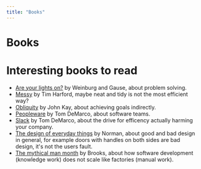 ```yaml
---
title: "Books"
---
```

# Books

# Interesting books to read

* [Are your lights on?](https://www.amazon.co.uk/Are-Your-Lights-Figure-Problem/dp/0932633161/) by Weinburg and Gause, about problem solving.
* [Messy](https://www.amazon.co.uk/Messy-Creative-Resilient-Tidy-Minded-World/dp/0349141142/) by Tim Harford, maybe neat and tidy is not the most efficient way?
* [Obliquity](https://www.amazon.co.uk/Obliquity-goals-best-achieved-indirectly/dp/1846682894/) by John Kay, about achieving goals indirectly.
* [Peopleware](https://www.amazon.co.uk/Peopleware-Productive-Projects-Teams-3rd/dp/0321934113/) by Tom DeMarco, about software teams.
* [Slack](https://www.amazon.co.uk/Slack-Getting-Burnout-Busywork-Efficiency/dp/0767907698/) by Tom DeMarco, about the drive for efficency actually harming your company.
* [The design of everyday things](https://www.amazon.co.uk/Design-Everyday-Things-revised-expanded/dp/0262525674/) by Norman, about good and bad design in general, for example doors with handles on both sides are bad design, it's not the users fault.
* [The mythical man month](https://www.amazon.co.uk/Mythical-Man-Month-Software-Engineering-Anniversary/dp/0201835959/) by Brooks, about how software development (knowledge work) does not scale like factories (manual work).
